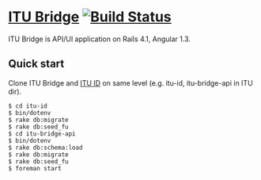 # [ITU Bridge](https://github.com/NEWLMS/itu-bridge-api) [![Build Status](https://magnum.travis-ci.com/NEWLMS/itu-bridge-api.svg?token=WfgnC5EzSzapVj4LAuAx)](https://magnum.travis-ci.com/NEWLMS/itu-bridge-api)

ITU Bridge is API/UI application on Rails 4.1, Angular 1.3.

## Quick start

Clone ITU Bridge and [ITU ID](https://github.com/NEWLMS/itu-id) on same level (e.g. itu-id, itu-bridge-api in ITU dir). 

>
	$ cd itu-id
	$ bin/dotenv
	$ rake db:migrate
	$ rake db:seed_fu
	$ cd itu-bridge-api
    $ bin/dotenv
    $ rake db:schema:load
    $ rake db:migrate
	$ rake db:seed_fu
	$ foreman start